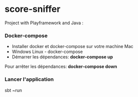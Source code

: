 # score-sniffer

Project with Playframework and Java : 


### Docker-compose

- Installer docker et docker-compose sur votre machine Mac
- Windows Linux - docker-compose
- Démarrer les dépendances: **docker-compose up**

Pour arrêter les dépendances: **docker-compose down**

### Lancer l'application

sbt ~run

